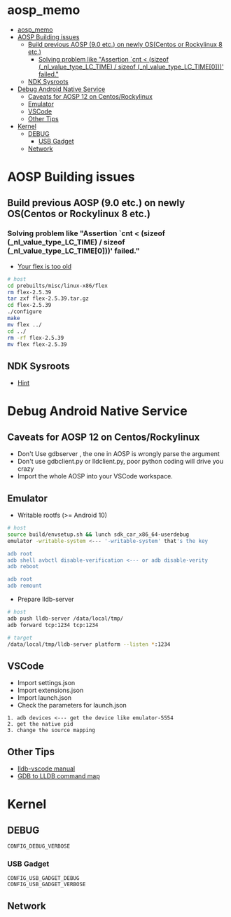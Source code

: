 # aosp_memo


- [aosp\_memo](#aosp_memo)
- [AOSP Building issues](#aosp-building-issues)
  - [Build previous AOSP (9.0 etc.) on newly OS(Centos or Rockylinux 8 etc.)](#build-previous-aosp-90-etc-on-newly-oscentos-or-rockylinux-8-etc)
    - [Solving problem like "Assertion \`cnt \< (sizeof (\_nl\_value\_type\_LC\_TIME) / sizeof (\_nl\_value\_type\_LC\_TIME\[0\]))' failed."](#solving-problem-like-assertion-cnt--sizeof-_nl_value_type_lc_time--sizeof-_nl_value_type_lc_time0-failed)
  - [NDK Sysroots](#ndk-sysroots)
- [Debug Android Native Service](#debug-android-native-service)
  - [Caveats for AOSP 12 on Centos/Rockylinux](#caveats-for-aosp-12-on-centosrockylinux)
  - [Emulator](#emulator)
  - [VSCode](#vscode)
  - [Other Tips](#other-tips)
- [Kernel](#kernel)
  - [DEBUG](#debug)
    - [USB Gadget](#usb-gadget)
  - [Network](#network)


# AOSP Building issues

## Build previous AOSP (9.0 etc.) on newly OS(Centos or Rockylinux 8 etc.)

### Solving problem like "Assertion `cnt < (sizeof (_nl_value_type_LC_TIME) / sizeof (_nl_value_type_LC_TIME[0]))' failed."
- [Your flex is too old](https://stackoverflow.com/questions/49301627/android-7-1-2-armv7)
```bash
# host
cd prebuilts/misc/linux-x86/flex
rm flex-2.5.39
tar zxf flex-2.5.39.tar.gz
cd flex-2.5.39
./configure
make
mv flex ../
cd ../
rm -rf flex-2.5.39
mv flex flex-2.5.39
```

## NDK Sysroots
- [Hint](https://android.googlesource.com/platform/ndk/+/ndk-r14-release/docs/GeneratingSysroots.md)

# Debug Android Native Service

## Caveats for AOSP 12 on Centos/Rockylinux
- Don't Use gdbserver , the one in AOSP is wrongly parse the argument
- Don't use gdbclient.py or lldclient.py, poor python coding will drive you crazy
- Import the whole AOSP into your VSCode workspace.
## Emulator

- Writable rootfs (>= Android 10)
```bash
# host
source build/envsetup.sh && lunch sdk_car_x86_64-userdebug
emulator -writable-system <--- '-writable-system' that's the key

adb root
adb shell avbctl disable-verification <--- or adb disable-verity
adb reboot

adb root
adb remount
```
- Prepare lldb-server

```bash
# host 
adb push lldb-server /data/local/tmp/
adb forward tcp:1234 tcp:1234

# target
/data/local/tmp/lldb-server platform --listen *:1234
```

## VSCode

- Import settings.json
- Import extensions.json
- Import launch.json
- Check the parameters for launch.json

```
1. adb devices <--- get the device like emulator-5554
2. get the native pid
3. change the source mapping
```

## Other Tips

- [lldb-vscode manual](https://github.com/vadimcn/vscode-lldb/blob/master/MANUAL.md)
- [GDB to LLDB command map](https://lldb.llvm.org/use/map.html)


# Kernel

## DEBUG
```
CONFIG_DEBUG_VERBOSE
```

### USB Gadget
```
CONFIG_USB_GADGET_DEBUG
CONFIG_USB_GADGET_VERBOSE 
```

## Network
